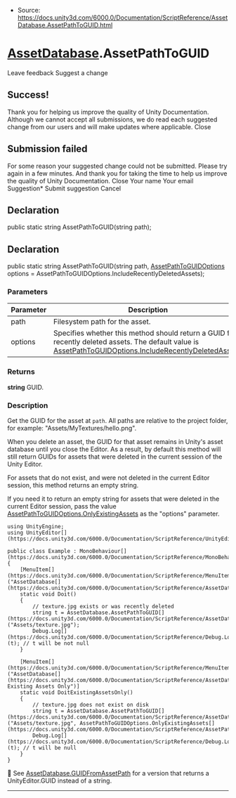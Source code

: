 * Source: https://docs.unity3d.com/6000.0/Documentation/ScriptReference/AssetDatabase.AssetPathToGUID.html

#  [AssetDatabase](https://docs.unity3d.com/6000.0/Documentation/ScriptReference/AssetDatabase.html).AssetPathToGUID
Leave feedback
Suggest a change
## Success!
Thank you for helping us improve the quality of Unity Documentation. Although we cannot accept all submissions, we do read each suggested change from our users and will make updates where applicable.
Close
## Submission failed
For some reason your suggested change could not be submitted. Please <a>try again</a> in a few minutes. And thank you for taking the time to help us improve the quality of Unity Documentation.
Close
Your name Your email Suggestion* Submit suggestion
Cancel
## Declaration
public static string AssetPathToGUID(string path); 
## Declaration
public static string AssetPathToGUID(string path, [AssetPathToGUIDOptions](https://docs.unity3d.com/6000.0/Documentation/ScriptReference/AssetPathToGUIDOptions.html) options = AssetPathToGUIDOptions.IncludeRecentlyDeletedAssets); 
### Parameters
Parameter | Description  
---|---  
path | Filesystem path for the asset.  
options | Specifies whether this method should return a GUID for recently deleted assets. The default value is [AssetPathToGUIDOptions.IncludeRecentlyDeletedAssets](https://docs.unity3d.com/6000.0/Documentation/ScriptReference/AssetPathToGUIDOptions.IncludeRecentlyDeletedAssets.html).  
### Returns
**string** GUID. 
### Description
Get the GUID for the asset at `path`.
All paths are relative to the project folder, for example: "Assets/MyTextures/hello.png".  
  
When you delete an asset, the GUID for that asset remains in Unity's asset database until you close the Editor. As a result, by default this method will still return GUIDs for assets that were deleted in the current session of the Unity Editor.  
  
For assets that do not exist, and were not deleted in the current Editor session, this method returns an empty string.  
  
If you need it to return an empty string for assets that were deleted in the current Editor session, pass the value [AssetPathToGUIDOptions.OnlyExistingAssets](https://docs.unity3d.com/6000.0/Documentation/ScriptReference/AssetPathToGUIDOptions.OnlyExistingAssets.html) as the "options" parameter.
```
using UnityEngine;
using UnityEditor[](https://docs.unity3d.com/6000.0/Documentation/ScriptReference/UnityEditor.html);  
  
public class Example : MonoBehaviour[](https://docs.unity3d.com/6000.0/Documentation/ScriptReference/MonoBehaviour.html)
{
    [MenuItem[](https://docs.unity3d.com/6000.0/Documentation/ScriptReference/MenuItem.html)("AssetDatabase[](https://docs.unity3d.com/6000.0/Documentation/ScriptReference/AssetDatabase.html)/AssetPathToGUID")]
    static void Doit()
    {
        // texture.jpg exists or was recently deleted
        string t = AssetDatabase.AssetPathToGUID[](https://docs.unity3d.com/6000.0/Documentation/ScriptReference/AssetDatabase.AssetPathToGUID.html)("Assets/texture.jpg");
        Debug.Log[](https://docs.unity3d.com/6000.0/Documentation/ScriptReference/Debug.Log.html)(t); // t will be not null
    }  
  
    [MenuItem[](https://docs.unity3d.com/6000.0/Documentation/ScriptReference/MenuItem.html)("AssetDatabase[](https://docs.unity3d.com/6000.0/Documentation/ScriptReference/AssetDatabase.html)/AssetPathToGUID Existing Assets Only")]
    static void DoitExistingAssetsOnly()
    {
        // texture.jpg does not exist on disk
        string t = AssetDatabase.AssetPathToGUID[](https://docs.unity3d.com/6000.0/Documentation/ScriptReference/AssetDatabase.AssetPathToGUID.html)("Assets/texture.jpg", AssetPathToGUIDOptions.OnlyExistingAssets[](https://docs.unity3d.com/6000.0/Documentation/ScriptReference/AssetPathToGUIDOptions.OnlyExistingAssets.html));
        Debug.Log[](https://docs.unity3d.com/6000.0/Documentation/ScriptReference/Debug.Log.html)(t); // t will be null
    }
}

```

See [AssetDatabase.GUIDFromAssetPath](https://docs.unity3d.com/6000.0/Documentation/ScriptReference/AssetDatabase.GUIDFromAssetPath.html) for a version that returns a UnityEditor.GUID instead of a string.
* * *
